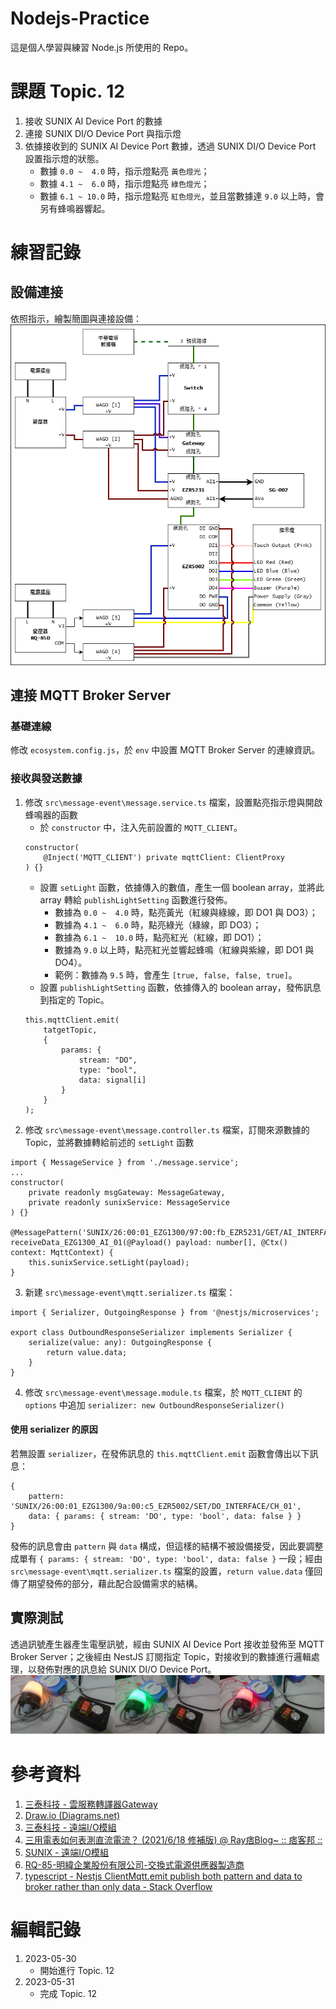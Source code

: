 # Nodejs-Practice
這是個人學習與練習 Node.js 所使用的 Repo。

# 課題 Topic. 12
1. 接收 SUNIX AI Device Port 的數據
2. 連接 SUNIX DI/O Device Port 與指示燈
3. 依據接收到的 SUNIX AI Device Port 數據，透過 SUNIX DI/O Device Port 設置指示燈的狀態。
    - 數據 `0.0 ~  4.0` 時，指示燈點亮 `黃色燈光`；
    - 數據 `4.1 ~  6.0` 時，指示燈點亮 `綠色燈光`；
    - 數據 `6.1 ~ 10.0` 時，指示燈點亮 `紅色燈光`，並且當數據達 `9.0` 以上時，會另有蜂鳴器響起。

# 練習記錄
## 設備連接
依照指示，繪製簡圖與連接設備：
![設備連接簡圖](Image/01.png)

## 連接 MQTT Broker Server
### 基礎連線
修改 `ecosystem.config.js`，於 `env` 中設置 MQTT Broker Server 的連線資訊。

### 接收與發送數據
1. 修改 `src\message-event\message.service.ts` 檔案，設置點亮指示燈與開啟蜂鳴器的函數
    - 於 `constructor` 中，注入先前設置的 `MQTT_CLIENT`。
    ```
    constructor(
        @Inject('MQTT_CLIENT') private mqttClient: ClientProxy
    ) {}
    ```
    - 設置 `setLight` 函數，依據傳入的數值，產生一個 boolean array，並將此 array 轉給 `publishLightSetting` 函數進行發佈。
        - 數據為 `0.0 ~  4.0` 時，點亮黃光（紅線與綠線，即 DO1 與 DO3）；
        - 數據為 `4.1 ~  6.0` 時，點亮綠光（綠線，即 DO3）；
        - 數據為 `6.1 ~  10.0` 時，點亮紅光（紅線，即 DO1）；
        - 數據為 `9.0` 以上時，點亮紅光並響起蜂鳴（紅線與紫線，即 DO1 與 DO4）。
        - 範例：數據為 `9.5` 時，會產生 `[true, false, false, true]`。
    - 設置 `publishLightSetting` 函數，依據傳入的 boolean array，發佈訊息到指定的 Topic。
    ```
    this.mqttClient.emit(
        tatgetTopic, 
        {
            params: {
                stream: "DO",
                type: "bool",
                data: signal[i]
            }
        }
    );
    ```
2. 修改 `src\message-event\message.controller.ts` 檔案，訂閱來源數據的 Topic，並將數據轉給前述的 `setLight` 函數
```
import { MessageService } from './message.service';
...
constructor(
    private readonly msgGateway: MessageGateway,
    private readonly sunixService: MessageService
) {}

@MessagePattern('SUNIX/26:00:01_EZG1300/97:00:fb_EZR5231/GET/AI_INTERFACE/CH_01')
receiveData_EZG1300_AI_01(@Payload() payload: number[], @Ctx() context: MqttContext) {
    this.sunixService.setLight(payload);
}
```
3. 新建 `src\message-event\mqtt.serializer.ts` 檔案：
```
import { Serializer, OutgoingResponse } from '@nestjs/microservices';

export class OutboundResponseSerializer implements Serializer {
    serialize(value: any): OutgoingResponse {
        return value.data;
    }
}
```
4. 修改 `src\message-event\message.module.ts` 檔案，於 `MQTT_CLIENT` 的 `options` 中追加 `serializer: new OutboundResponseSerializer()`

#### 使用 serializer 的原因
若無設置 `serializer`，在發佈訊息的 `this.mqttClient.emit` 函數會傳出以下訊息：
```
{
    pattern: 'SUNIX/26:00:01_EZG1300/9a:00:c5_EZR5002/SET/DO_INTERFACE/CH_01',
    data: { params: { stream: 'DO', type: 'bool', data: false } }
}
```
發佈的訊息會由 `pattern` 與 `data` 構成，但這樣的結構不被設備接受，因此要調整成單有 `{ params: { stream: 'DO', type: 'bool', data: false }` 一段；經由 `src\message-event\mqtt.serializer.ts` 檔案的設置，`return value.data` 僅回傳了期望發佈的部分，藉此配合設備需求的結構。

## 實際測試
透過訊號產生器產生電壓訊號，經由 SUNIX AI Device Port 接收並發佈至 MQTT Broker Server；之後經由 NestJS 訂閱指定 Topic，對接收到的數據進行邏輯處理，以發佈對應的訊息給 SUNIX DI/O Device Port。
![指示燈如預期運作](Image/02.png)

# 參考資料
1. [三泰科技 - 雲服務轉譯器Gateway](https://www.sunix.com/tw/product_detail.php?cid=2&kid=4&gid=25&pid=2110)
2. [Draw.io (Diagrams.net)](https://app.diagrams.net/)
3. [三泰科技 - 遠端I/O模組](https://www.sunix.com/tw/product_detail.php?cid=2&kid=4&gid=27&pid=2009)
4. [三用電表如何表測直流電流？ (2021/6/18 修補版) @ Ray痞Blog~ :: 痞客邦 ::](https://promiserobert.pixnet.net/blog/post/228861560-%E4%B8%89%E7%94%A8%E9%9B%BB%E8%A1%A8%E5%A6%82%E4%BD%95%E8%A1%A8%E6%B8%AC%E7%9B%B4%E6%B5%81%E9%9B%BB%E6%B5%81%EF%BC%9F)
5. [SUNIX - 遠端I/O模組](https://www.sunix.com/en/product_detail.php?cid=2&kid=4&gid=27&pid=2024)
6. [RQ-85-明緯企業股份有限公司-交換式電源供應器製造商](http://www.meanwell.com.tw/productPdf.aspx?i=379)
7. [typescript - Nestjs ClientMqtt.emit publish both pattern and data to broker rather than only data - Stack Overflow](https://stackoverflow.com/questions/67485078/nestjs-clientmqtt-emit-publish-both-pattern-and-data-to-broker-rather-than-only)

# 編輯記錄
1. 2023-05-30
    - 開始進行 Topic. 12
2. 2023-05-31
    - 完成 Topic. 12